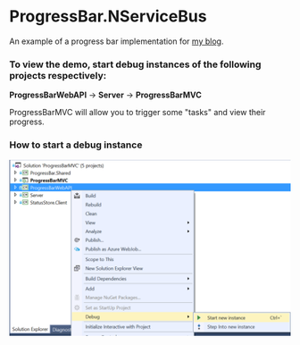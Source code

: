 # ProgressBar.NServiceBus

An example of a progress bar implementation for [my blog](http://scionsoftware.com/Blog/progress-bars-arent-all-liars/).

### To view the demo, start debug instances of the following projects respectively:

**ProgressBarWebAPI** -> **Server** -> **ProgressBarMVC**
 
 ProgressBarMVC will allow you to trigger some "tasks" and view their progress.
 
### How to start a debug instance
 
 ![How to start a new debug instance](start_instance.png "Starting a new debug instance")
